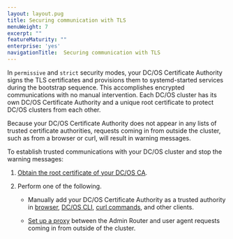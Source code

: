 ```yaml
---
layout: layout.pug
title: Securing communication with TLS
menuWeight: 7
excerpt: ""
featureMaturity: ""
enterprise: 'yes'
navigationTitle:  Securing communication with TLS
---
```



In `permissive` and `strict` security modes, your DC/OS Certificate Authority signs the TLS certificates and provisions them to systemd-started services during the bootstrap sequence. This accomplishes encrypted communications with no manual intervention. Each DC/OS cluster has its own DC/OS Certificate Authority and a unique root certificate to protect DC/OS clusters from each other. 

Because your DC/OS Certificate Authority does not appear in any lists of trusted certificate authorities, requests coming in from outside the cluster, such as from a browser or curl, will result in warning messages. 

To establish trusted communications with your DC/OS cluster and stop the warning messages:

1. [Obtain the root certificate of your DC/OS CA](/1.9/networking/tls-ssl/get-cert/).

1. Perform one of the following.
   
     - Manually add your DC/OS Certificate Authority as a trusted authority in [browser](/1.9/networking/tls-ssl/ca-trust-browser/), [DC/OS CLI](/1.9/networking/tls-ssl/ca-trust-cli/), [curl commands](/1.9/networking/tls-ssl/ca-trust-curl/), and other clients.

     - [Set up a proxy](/1.9/networking/tls-ssl/haproxy-adminrouter/) between the Admin Router and user agent requests coming in from outside of the cluster. 

